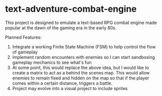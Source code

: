 # text-adventure-combat-engine
This project is designed to emulate a text-based RPG combat engine made popular at the dawn of the gaming era in the early 80s.

Planned Features: 
1) Integrate a working Finite State Machine (FSM) to help control the flow of gameplay
3) Implement random encounters with enemies so I can start sandboxing gameplay mechanics to see what's fun
4) At some point, this would replace the above idea, but I would like to create a matrix to act as a behind the scenes map. This would allow enemies to remain fixed and hidden on the map so that if the player comes within a certain distance, triggers a battle. 
5) Project may evolve into a visual project to include sprites
